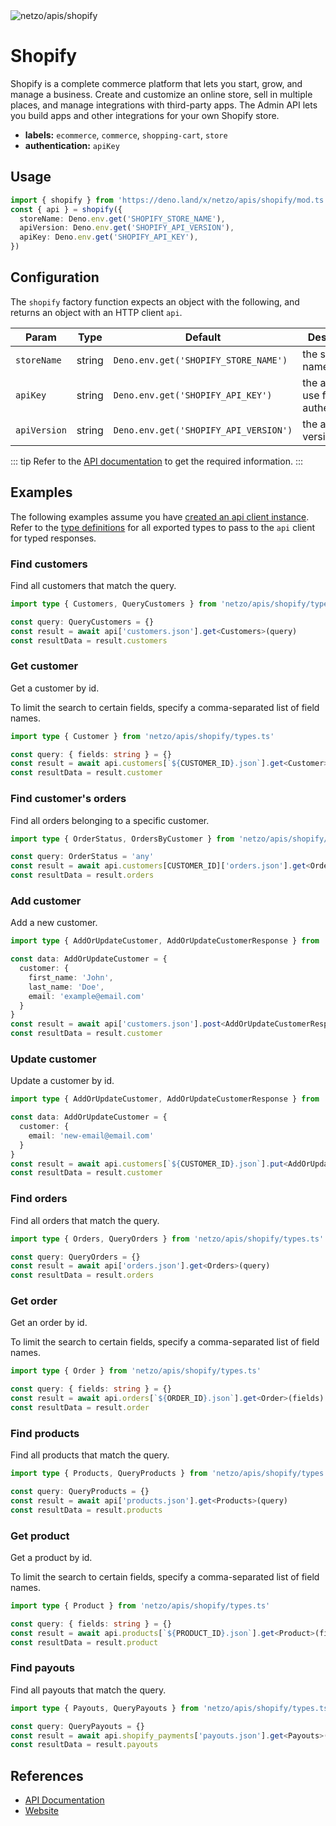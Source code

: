 <img src="https://raw.githubusercontent.com/netzo/netzo/main/assets/apis/shopify.svg" alt="netzo/apis/shopify" class="mb-5 w-75px">

# Shopify

Shopify is a complete commerce platform that lets you start, grow, and manage a business. Create and customize an online store, sell in multiple places, and manage integrations with third-party apps. The Admin API lets you build apps and other integrations for your own Shopify store.

- **labels:** `ecommerce`, `commerce`, `shopping-cart`, `store`
- **authentication:** `apiKey`

## Usage

```ts
import { shopify } from 'https://deno.land/x/netzo/apis/shopify/mod.ts'
const { api } = shopify({
  storeName: Deno.env.get('SHOPIFY_STORE_NAME'),
  apiVersion: Deno.env.get('SHOPIFY_API_VERSION'),
  apiKey: Deno.env.get('SHOPIFY_API_KEY'),
})
```

## Configuration

The `shopify` factory function expects an object with the following, and returns an object with an HTTP client `api`.

| Param        | Type   | Default                               | Description                           |
|--------------|--------|---------------------------------------|---------------------------------------|
| `storeName`  | string | `Deno.env.get('SHOPIFY_STORE_NAME')`  | the store name                        |
| `apiKey`     | string | `Deno.env.get('SHOPIFY_API_KEY')`     | the api key to use for authentication |
| `apiVersion` | string | `Deno.env.get('SHOPIFY_API_VERSION')` | the api version                       |

::: tip Refer to the [API documentation](https://shopify.dev/docs/api) to get the required information.
:::

## Examples

The following examples assume you have [created an api client instance](#usage). Refer to the [type definitions](https://deno.land/x/netzo/apis/shopify/types.ts) for all exported types to pass to the `api` client for typed responses.

### Find customers

Find all customers that match the query.

```ts
import type { Customers, QueryCustomers } from 'netzo/apis/shopify/types.ts'

const query: QueryCustomers = {}
const result = await api['customers.json'].get<Customers>(query)
const resultData = result.customers
```

### Get customer

Get a customer by id.

To limit the search to certain fields, specify a comma-separated list of field names.

```ts
import type { Customer } from 'netzo/apis/shopify/types.ts'

const query: { fields: string } = {}
const result = await api.customers[`${CUSTOMER_ID}.json`].get<Customer>(fields)
const resultData = result.customer
```

### Find customer's orders

Find all orders belonging to a specific customer.

```ts
import type { OrderStatus, OrdersByCustomer } from 'netzo/apis/shopify/types.ts'

const query: OrderStatus = 'any'
const result = await api.customers[CUSTOMER_ID]['orders.json'].get<OrdersByCustomer>(query)
const resultData = result.orders
```

###  Add customer

Add a new customer.

```ts
import type { AddOrUpdateCustomer, AddOrUpdateCustomerResponse } from 'netzo/apis/shopify/types.ts'

const data: AddOrUpdateCustomer = {
  customer: {
    first_name: 'John',
    last_name: 'Doe',
    email: 'example@email.com'
  }
}
const result = await api['customers.json'].post<AddOrUpdateCustomerResponse>(data)
const resultData = result.customer
```

###  Update customer

Update a customer by id.

```ts
import type { AddOrUpdateCustomer, AddOrUpdateCustomerResponse } from 'netzo/apis/shopify/types.ts'

const data: AddOrUpdateCustomer = {
  customer: {
    email: 'new-email@email.com'
  }
}
const result = await api.customers[`${CUSTOMER_ID}.json`].put<AddOrUpdateCustomerResponse>(data)
const resultData = result.customer
```

### Find orders

Find all orders that match the query.

```ts
import type { Orders, QueryOrders } from 'netzo/apis/shopify/types.ts'

const query: QueryOrders = {}
const result = await api['orders.json'].get<Orders>(query)
const resultData = result.orders
```

### Get order

Get an order by id.

To limit the search to certain fields, specify a comma-separated list of field names.

```ts
import type { Order } from 'netzo/apis/shopify/types.ts'

const query: { fields: string } = {}
const result = await api.orders[`${ORDER_ID}.json`].get<Order>(fields)
const resultData = result.order
```

###  Find products

Find all products that match the query.

```ts
import type { Products, QueryProducts } from 'netzo/apis/shopify/types.ts'

const query: QueryProducts = {}
const result = await api['products.json'].get<Products>(query)
const resultData = result.products
```

### Get product

Get a product by id.

To limit the search to certain fields, specify a comma-separated list of field names.

```ts
import type { Product } from 'netzo/apis/shopify/types.ts'

const query: { fields: string } = {}
const result = await api.products[`${PRODUCT_ID}.json`].get<Product>(fields)
const resultData = result.product
```

### Find payouts

Find all payouts that match the query.

```ts
import type { Payouts, QueryPayouts } from 'netzo/apis/shopify/types.ts'

const query: QueryPayouts = {}
const result = await api.shopify_payments['payouts.json'].get<Payouts>(query)
const resultData = result.payouts
```

## References

- [API Documentation](https://shopify.dev/docs/api/admin-rest)
- [Website](https://www.shopify.com/)
